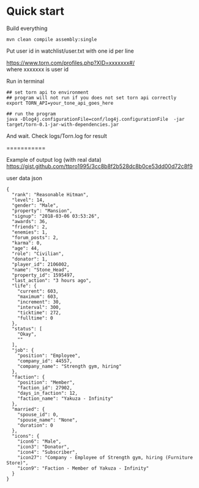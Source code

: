 

# Quick start 


Build everything
```
mvn clean compile assembly:single
```

Put user id in watchlist/user.txt with one id per line <br>

https://www.torn.com/profiles.php?XID=xxxxxxx#/ <br>
where xxxxxxx is user id


Run in terminal 

``` 
## set torn api to environment 
## program will not run if you does not set torn api correctly
export TORN_API=your_tone_api_goes_here

## run the program
java -Dlog4j.configurationFile=conf/log4j.configurationFile  -jar target/torn-0.1-jar-with-dependencies.jar
```

And wait. Check logs/Torn.log for result

===========  <br>

Example of output log (with real data)
https://gist.github.com/ttpro1995/3cc8b8f2b528dc8b0ce53dd00d72c8f9

user data json

```
{
  "rank": "Reasonable Hitman",
  "level": 14,
  "gender": "Male",
  "property": "Mansion",
  "signup": "2018-03-06 03:53:26",
  "awards": 36,
  "friends": 2,
  "enemies": 1,
  "forum_posts": 2,
  "karma": 0,
  "age": 44,
  "role": "Civilian",
  "donator": 1,
  "player_id": 2106002,
  "name": "Stone_Head",
  "property_id": 1595497,
  "last_action": "3 hours ago",
  "life": {
    "current": 603,
    "maximum": 603,
    "increment": 30,
    "interval": 300,
    "ticktime": 272,
    "fulltime": 0
  },
  "status": [
    "Okay",
    ""
  ],
  "job": {
    "position": "Employee",
    "company_id": 44557,
    "company_name": "Strength gym, hiring"
  },
  "faction": {
    "position": "Member",
    "faction_id": 27902,
    "days_in_faction": 12,
    "faction_name": "Yakuza - Infinity"
  },
  "married": {
    "spouse_id": 0,
    "spouse_name": "None",
    "duration": 0
  },
  "icons": {
    "icon6": "Male",
    "icon3": "Donator",
    "icon4": "Subscriber",
    "icon27": "Company - Employee of Strength gym, hiring (Furniture Store)",
    "icon9": "Faction - Member of Yakuza - Infinity"
  }
}

```

